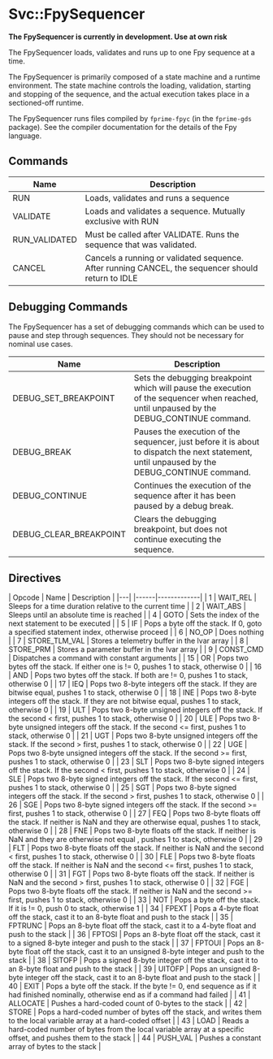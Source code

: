 # Svc::FpySequencer

**The FpySequencer is currently in development. Use at own risk**

The FpySequencer loads, validates and runs up to one Fpy sequence at a time.

The FpySequencer is primarily composed of a state machine and a runtime environment. The state machine controls the loading, validation, starting and stopping of the sequence, and the actual execution takes place in a sectioned-off runtime.

The FpySequencer runs files compiled by `fprime-fpyc` (in the `fprime-gds` package). See the compiler documentation for the details of the Fpy language.

## Commands
| Name | Description |
|-----|-----|
| RUN | Loads, validates and runs a sequence |
| VALIDATE | Loads and validates a sequence. Mutually exclusive with RUN |
| RUN_VALIDATED | Must be called after VALIDATE. Runs the sequence that was validated. |
| CANCEL | Cancels a running or validated sequence. After running CANCEL, the sequencer should return to IDLE |

## Debugging Commands
The FpySequencer has a set of debugging commands which can be used to pause and step through sequences. They should not be necessary for nominal use cases.

| Name | Description |
|-----|-----|
| DEBUG_SET_BREAKPOINT | Sets the debugging breakpoint which will pause the execution of the sequencer when reached, until unpaused by the DEBUG_CONTINUE command.  |
| DEBUG_BREAK | Pauses the execution of the sequencer, just before it is about to dispatch the next statement, until unpaused by the DEBUG_CONTINUE command. |
| DEBUG_CONTINUE | Continues the execution of the sequence after it has been paused by a debug break. |
| DEBUG_CLEAR_BREAKPOINT | Clears the debugging breakpoint, but does not continue executing the sequence. |

## Directives
| Opcode | Name | Description |
|---| |------|-------------|
| 1 | WAIT_REL | Sleeps for a time duration relative to the current time |
| 2 | WAIT_ABS | Sleeps until an absolute time is reached |
| 4 | GOTO | Sets the index of the next statement to be executed |
| 5 | IF | Pops a byte off the stack. If 0, goto a specified statement index, otherwise proceed |
| 6 | NO_OP | Does nothing |
| 7 | STORE_TLM_VAL | Stores a telemetry buffer in the lvar array |
| 8 | STORE_PRM | Stores a parameter buffer in the lvar array |
| 9 | CONST_CMD | Dispatches a command with constant arguments |
| 15 | OR | Pops two bytes off the stack. If either one is != 0, pushes 1 to stack, otherwise 0 |
| 16 | AND | Pops two bytes off the stack. If both are != 0, pushes 1 to stack, otherwise 0 |
| 17 | IEQ | Pops two 8-byte integers off the stack. If they are bitwise equal, pushes 1 to stack, otherwise 0 |
| 18 | INE | Pops two 8-byte integers off the stack. If they are not bitwise equal, pushes 1 to stack, otherwise 0 | 
| 19 | ULT | Pops two 8-byte unsigned integers off the stack. If the second < first, pushes 1 to stack, otherwise 0 |
| 20 | ULE | Pops two 8-byte unsigned integers off the stack. If the second <= first, pushes 1 to stack, otherwise 0 |
| 21 | UGT | Pops two 8-byte unsigned integers off the stack. If the second > first, pushes 1 to stack, otherwise 0 |
| 22 | UGE | Pops two 8-byte unsigned integers off the stack. If the second >= first, pushes 1 to stack, otherwise 0 |
| 23 | SLT | Pops two 8-byte signed integers off the stack. If the second < first, pushes 1 to stack, otherwise 0 |
| 24 | SLE | Pops two 8-byte signed integers off the stack. If the second <= first, pushes 1 to stack, otherwise 0 |
| 25 | SGT | Pops two 8-byte signed integers off the stack. If the second > first, pushes 1 to stack, otherwise 0 |
| 26 | SGE | Pops two 8-byte signed integers off the stack. If the second >= first, pushes 1 to stack, otherwise 0 |
| 27 | FEQ | Pops two 8-byte floats off the stack. If neither is NaN and they are otherwise equal, pushes 1 to stack, otherwise 0 |
| 28 | FNE | Pops two 8-byte floats off the stack. If neither is NaN and they are otherwise not equal , pushes 1 to stack, otherwise 0 |
| 29 | FLT | Pops two 8-byte floats off the stack. If neither is NaN and the second < first, pushes 1 to stack, otherwise 0 |
| 30 | FLE | Pops two 8-byte floats off the stack. If neither is NaN and the second <= first, pushes 1 to stack, otherwise 0 |
| 31 | FGT | Pops two 8-byte floats off the stack. If neither is NaN and the second > first, pushes 1 to stack, otherwise 0 |
| 32 | FGE | Pops two 8-byte floats off the stack. If neither is NaN and the second >= first, pushes 1 to stack, otherwise 0 |
| 33 | NOT | Pops a byte off the stack. If it is != 0, push 0 to stack, otherwise 1 |
| 34 | FPEXT | Pops a 4-byte float off the stack, cast it to an 8-byte float and push to the stack |
| 35 | FPTRUNC | Pops an 8-byte float off the stack, cast it to a 4-byte float and push to the stack |
| 36 | FPTOSI | Pops an 8-byte float off the stack, cast it to a signed 8-byte integer and push to the stack |
| 37 | FPTOUI | Pops an 8-byte float off the stack, cast it to an unsigned 8-byte integer and push to the stack |
| 38 | SITOFP | Pops a signed 8-byte integer off the stack, cast it to an 8-byte float and push to the stack |
| 39 | UITOFP | Pops an unsigned 8-byte integer off the stack, cast it to an 8-byte float and push to the stack |
| 40 | EXIT | Pops a byte off the stack. If the byte != 0, end sequence as if it had finished nominally, otherwise end as if a command had failed |
| 41 | ALLOCATE | Pushes a hard-coded count of 0-bytes to the stack |
| 42 | STORE | Pops a hard-coded number of bytes off the stack, and writes them to the local variable array at a hard-coded offset |
| 43 | LOAD | Reads a hard-coded number of bytes from the local variable array at a specific offset, and pushes them to the stack |
| 44 | PUSH_VAL | Pushes a constant array of bytes to the stack |